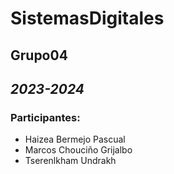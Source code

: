 <h1>SistemasDigitales</h1>
<h2>Grupo04</h2>
<h2><i>2023-2024</i></h2>

<h3><b>Participantes:</b></h3>

- Haizea Bermejo Pascual
- Marcos Chouciño Grijalbo
- Tserenlkham Undrakh



